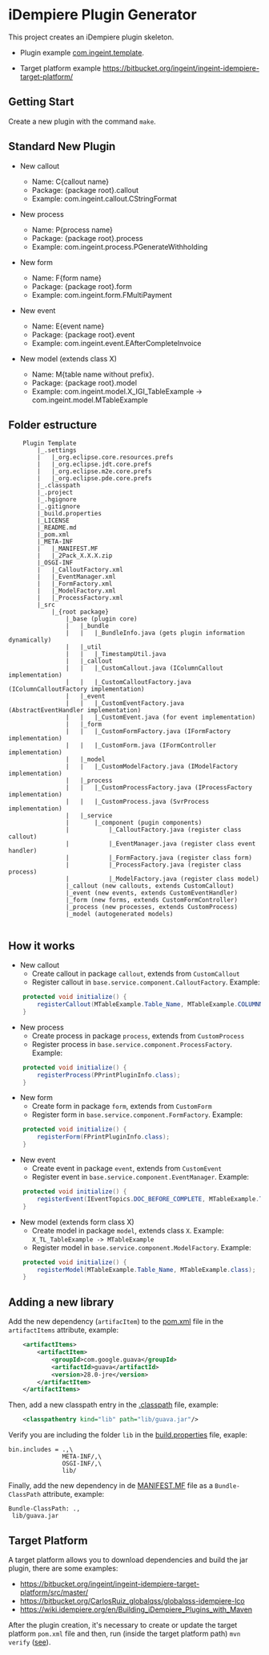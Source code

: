 # iDempiere Plugin Generator

This project creates an iDempiere plugin skeleton.

- Plugin example [com.ingeint.template](com.ingeint.template).

- Target platform example https://bitbucket.org/ingeint/ingeint-idempiere-target-platform/

## Getting Start

Create a new plugin with the command `make`.

## Standard New Plugin

- New callout
    * Name: C{callout name}
    * Package: {package root}.callout
    * Example: com.ingeint.callout.CStringFormat
    
- New process
    * Name: P{process name}
    * Package: {package root}.process
    * Example: com.ingeint.process.PGenerateWithholding
    
- New form
    * Name: F{form name}
    * Package: {package root}.form
    * Example: com.ingeint.form.FMultiPayment
    
- New event
    * Name: E{event name}
    * Package: {package root}.event
    * Example: com.ingeint.event.EAfterCompleteInvoice
    
- New model (extends class X)
    * Name: M{table name without prefix}. 
    * Package: {package root}.model
    * Example: com.ingeint.model.X_IGI_TableExample -> com.ingeint.model.MTableExample
    
## Folder estructure

```
    Plugin Template
        |_.settings
        |   |_org.eclipse.core.resources.prefs
        |   |_org.eclipse.jdt.core.prefs
        |   |_org.eclipse.m2e.core.prefs
        |   |_org.eclipse.pde.core.prefs
        |_.classpath
        |_.project
        |_.hgignore
        |_.gitignore
        |_build.properties
        |_LICENSE
        |_README.md
        |_pom.xml
        |_META-INF
        |   |_MANIFEST.MF
        |   |_2Pack_X.X.X.zip
        |_OSGI-INF
        |   |_CalloutFactory.xml
        |   |_EventManager.xml
        |   |_FormFactory.xml
        |   |_ModelFactory.xml
        |   |_ProcessFactory.xml
        |_src
            |_{root package}
                |_base (plugin core)
                |   |_bundle
                |   |   |_BundleInfo.java (gets plugin information dynamically)
                |   |_util
                |   |   |_TimestampUtil.java
                |   |_callout
                |   |   |_CustomCallout.java (IColumnCallout implementation)
                |   |   |_CustomCalloutFactory.java (IColumnCalloutFactory implementation)
                |   |_event
                |   |   |_CustomEventFactory.java (AbstractEventHandler implementation)
                |   |   |_CustomEvent.java (for event implementation)
                |   |_form
                |   |   |_CustomFormFactory.java (IFormFactory implementation)
                |   |   |_CustomForm.java (IFormController implementation)
                |   |_model
                |   |   |_CustomModelFactory.java (IModelFactory implementation)
                |   |_process
                |   |   |_CustomProcessFactory.java (IProcessFactory implementation)
                |   |   |_CustomProcess.java (SvrProcess implementation)
                |   |_service
                |       |_component (pugin components)
                |           |_CalloutFactory.java (register class callout)
                |           |_EventManager.java (register class event handler)
                |           |_FormFactory.java (register class form)
                |           |_ProcessFactory.java (register class process)
                |           |_ModelFactory.java (register class model)
                |_callout (new callouts, extends CustomCallout)
                |_event (new events, extends CustomEventHandler)
                |_form (new forms, extends CustomFormController)
                |_process (new processes, extends CustomProcess)
                |_model (autogenerated models)
        
```
 
## How it works

- New callout
    * Create callout in package `callout`, extends from `CustomCallout`
    * Register callout in `base.service.component.CalloutFactory`. Example:

```java
    protected void initialize() {
        registerCallout(MTableExample.Table_Name, MTableExample.COLUMNNAME_Text, CPrintPluginInfo.class);
    }
```

- New process
    * Create process in package `process`, extends from `CustomProcess`
    * Register process in `base.service.component.ProcessFactory`. Example:

```java
    protected void initialize() {
        registerProcess(PPrintPluginInfo.class);
    }
```

- New form
    * Create form in package `form`, extends from `CustomForm`
    * Register form in `base.service.component.FormFactory`. Example:

```java
    protected void initialize() {
        registerForm(FPrintPluginInfo.class);
    }
```

- New event
    * Create event in package `event`, extends from `CustomEvent`
    * Register event in `base.service.component.EventManager`. Example:

```java
    protected void initialize() {
        registerEvent(IEventTopics.DOC_BEFORE_COMPLETE, MTableExample.Table_Name, EPrintPluginInfo.class);
    }
```

- New model (extends form class X)
    * Create model in package `model`, extends class `X`. Example: `X_TL_TableExample -> MTableExample`
    * Register model in `base.service.component.ModelFactory`. Example:

```java
    protected void initialize() {
        registerModel(MTableExample.Table_Name, MTableExample.class);
    }
```

## Adding a new library

Add the new dependency (`artifacItem`) to the [pom.xml](com.ingeint.template/pom.xml) file in the `artifactItems` attribute, example:

```xml
    <artifactItems>
        <artifactItem>
            <groupId>com.google.guava</groupId>
            <artifactId>guava</artifactId>
            <version>28.0-jre</version>
        </artifactItem>
    </artifactItems>
```

Then, add a new classpath entry in the [.classpath](com.ingeint.template/.classpath) file, example:
```xml
    <classpathentry kind="lib" path="lib/guava.jar"/>
```

Verify you are including the folder `lib` in the [build.properties](com.ingeint.template/build.properties) file, exaple:

```properties
bin.includes = .,\
               META-INF/,\
               OSGI-INF/,\
               lib/
```

Finally, add the new dependency in de [MANIFEST.MF](com.ingeint.template/META-INF/MANIFEST.MF) file as a `Bundle-ClassPath` attribute, example:

```manifest
Bundle-ClassPath: .,
 lib/guava.jar
```

## Target Platform

A target platform allows you to download dependencies and build the jar plugin, there are some examples:

- https://bitbucket.org/ingeint/ingeint-idempiere-target-platform/src/master/
- https://bitbucket.org/CarlosRuiz_globalqss/globalqss-idempiere-lco
- https://wiki.idempiere.org/en/Building_iDempiere_Plugins_with_Maven

After the plugin creation, it's necessary to create or update the target platform `pom.xml` file
and then, run (inside the target platform path) `mvn verify` ([see](https://bitbucket.org/ingeint/ingeint-idempiere-target-platform/src/185b9dc3652a9df1c3457c2c67b7e5a637f7cac7/Makefile#lines-2)).
